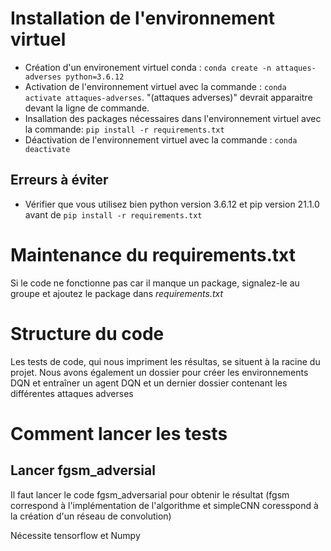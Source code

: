 # Installation de l'environnement virtuel

- Création d'un environement virtuel conda : `conda create -n attaques-adverses python=3.6.12`
- Activation de l'environnement virtuel avec la commande : `conda activate attaques-adverses`. "(attaques adverses)" devrait apparaitre devant la ligne de commande.
- Insallation des packages nécessaires dans l'environnement virtuel avec la commande: `pip install -r requirements.txt`
- Déactivation de l'environnement virtuel avec la commande : `conda deactivate`

## Erreurs à éviter

- Vérifier que vous utilisez bien python version 3.6.12 et pip version 21.1.0 avant de `pip install -r requirements.txt`

# Maintenance du requirements.txt

Si le code ne fonctionne pas car il manque un package, signalez-le au groupe et ajoutez le package dans _requirements.txt_

# Structure du code

Les tests de code, qui nous impriment les résultas, se situent à la racine du projet. Nous avons également un dossier pour créer les environnements DQN et entraîner un agent DQN et un dernier dossier contenant les différentes attaques adverses

# Comment lancer les tests

## Lancer fgsm_adversial

Il faut lancer le code fgsm_adversarial pour obtenir le résultat
(fgsm correspond à l'implémentation de l'algorithme
et simpleCNN coresspond à la création d'un réseau de convolution)

Nécessite tensorflow et Numpy
